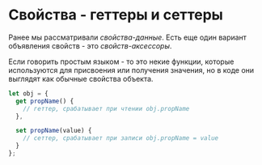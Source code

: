 # Свойства - геттеры и сеттеры

Ранее мы рассматривали *свойства-данные*. Есть еще один вариант объявления свойств - это *свойств-аксессоры*.

Если говорить простым языком - то это некие функции, которые используются для присвоения или получения значения, но
в коде они выглядят как обычные свойства объекта.

```js
let obj = {
  get propName() {
    // геттер, срабатывает при чтении obj.propName
  },

  set propName(value) {
    // сеттер, срабатывает при записи obj.propName = value
  }
};
```
